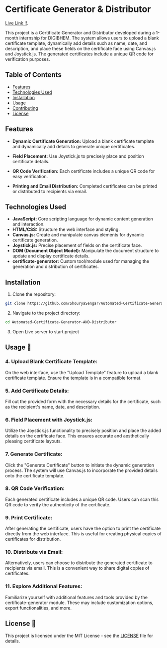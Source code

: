 # Certificate Generator & Distributor

 [Live Link !!](https://shouryasengar.github.io/Automated-Certificate-Generator-AND-Distributor/).

This project is a Certificate Generator and Distributor developed during a 1-month internship for DIGIBHEM. The system allows users to upload a blank certificate template, dynamically add details such as name, date, and description, and place these fields on the certificate face using Canvas.js and Joystick.js. The generated certificates include a unique QR code for verification purposes.

## Table of Contents

- [Features](#features)
- [Technologies Used](#technologies-used)
- [Installation](#installation)
- [Usage](#usage)
- [Contributing](#contributing)
- [License](#license)

## Features

- **Dynamic Certificate Generation:** Upload a blank certificate template and dynamically add details to generate unique certificates.

- **Field Placement:** Use Joystick.js to precisely place and position certificate details.

- **QR Code Verification:** Each certificate includes a unique QR code for easy verification.

- **Printing and Email Distribution:** Completed certificates can be printed or distributed to recipients via email.

## Technologies Used

- **JavaScript:** Core scripting language for dynamic content generation and interaction.
- **HTML/CSS:** Structure the web interface and styling.
- **Canvas.js:** Create and manipulate canvas elements for dynamic certificate generation.
- **Joystick.js:** Precise placement of fields on the certificate face.
- **DOM (Document Object Model):** Manipulate the document structure to update and display certificate details.
- **certificate-generator:** Custom tool/module used for managing the generation and distribution of certificates.

## Installation

1. Clone the repository:

```bash
git clone https://github.com/ShouryaSengar/Automated-Certificate-Generator-AND-Distributor.git
```

2. Navigate to the project directory:

```bash
cd Automated-Certificate-Generator-AND-Distributor
```

3. Open Live server to start project 

## Usage 📝

### 4. Upload Blank Certificate Template:

On the web interface, use the "Upload Template" feature to upload a blank certificate template. Ensure the template is in a compatible format.

### 5. Add Certificate Details:

Fill out the provided form with the necessary details for the certificate, such as the recipient's name, date, and description.

### 6. Field Placement with Joystick.js:

Utilize the Joystick.js functionality to precisely position and place the added details on the certificate face. This ensures accurate and aesthetically pleasing certificate layouts.

### 7. Generate Certificate:

Click the "Generate Certificate" button to initiate the dynamic generation process. The system will use Canvas.js to incorporate the provided details onto the certificate template.

### 8. QR Code Verification:

Each generated certificate includes a unique QR code. Users can scan this QR code to verify the authenticity of the certificate.

### 9. Print Certificate:

After generating the certificate, users have the option to print the certificate directly from the web interface. This is useful for creating physical copies of certificates for distribution.

### 10. Distribute via Email:

Alternatively, users can choose to distribute the generated certificate to recipients via email. This is a convenient way to share digital copies of certificates.

### 11. Explore Additional Features:

Familiarize yourself with additional features and tools provided by the certificate-generator module. These may include customization options, export functionalities, and more.


## License 📜

This project is licensed under the MIT License - see the [LICENSE](LICENSE) file for details.
